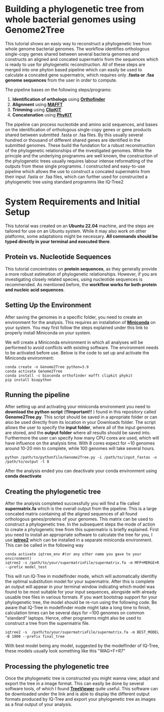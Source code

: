 # Building a phylogenetic tree from whole bacterial genomes using Genome2Tree

This tutorial shows an easiy way to reconstruct a phylogenetic tree from whole genome bacterial genomes. The workflow identifies orthologous single-copy genes shared between several bacteria genomes and constructs an aligned and concated supermatrix from the sequences which is ready to use for phylogenetic reconstruction. All of these steps are merged into one phyton based pipeline which can easily be used to calculate a concated gene supermatrix, which requires only **.fasta or .faa genome sequences** from the user in order to compute. 

The pipeline bases on the following steps/programs:
1. **Identification of orthologs** using [**Orthofinder**](https://github.com/davidemms/OrthoFinder)
2. **Alignment** using [**MAFFT**](https://github.com/GSLBiotech/mafft)
3. **Trimming** using [**ClipKIT**](https://github.com/JLSteenwyk/ClipKIT)
4. **Concatenation** using [**PhyKIT**](https://github.com/JLSteenwyk/PhyKIT)

The pipeline can process nucleotide and amino acid sequences, and bases on the identification of orthologous single-copy genes or gene products shared between submitted .fasta or .faa files. By this usually several hundred or thousand of different shared genes are identified in the submitted genomes. These build the fundation for a robust reconstruction of the phylogenetic relationships of the investigated genomes. While the princple and the underlying programms are well known, the construction of the phylogenetic trees usually requires labour intense reformatting of the outputs from these single programms. I constructed and easy-to-use pipeline which allows the use to construct a concated supermatrix from their input .fasta or .faa files, which can further used for constructed a phylogenetic tree using standard programms like IQ-Tree2

# System Requirements and Initial Setup

This tutorial was created on an **Ubuntu 22.04** machine, and the steps are tailored for use on an Ubuntu system. While it may also work on other platforms, some adaptations might be necessary. **All commands should be typed directly in your terminal and executed there**. 


## Protein vs. Nucleotide Sequences

This tutorial concentrates on **protein sequences**, as they generally provide a more robust estimation of phylogenetic relationships. However, if you are investigating closely related species, using nucleotide sequences is recommended. As mentioned before, the **workflow works for both protein and nucleic acid sequences**.

## Setting Up the Environment

After saving the genomes in a specific folder, you need to create an environment for the analysis. This requires an installation of [**Miniconda**](https://www.anaconda.com/docs/getting-started/miniconda/main) on your system. You may first follow the steps explained under this link to properly install Miniconda on your system. 

We will create a Miniconda environment in which all analyses will be performed to avoid conflicts with existing software. The environment needs to be activated before use. Below is the code to set up and activate the Miniconda environment:

```
conda create -n Genome2Tree python=3.9
conda activate Genome2Tree
conda install -c bioconda orthofinder mafft clipkit phykit
pip install biopython
```
## Running the pipeline
After setting up and activating your miniconda environment you need to **download the python script** (**!!Important!!** ) found in this repository called **Genome2Tree.py**. This script should be saved in a apropriate folder or can also be used directly from its location in your Downloads folder. The script allows the user to specify the **input folder**, where all of the input genomes are stored, and the **output folder** where all results should be saved into. Furthermore the user can specify how many CPU cores are used, which will have influence on the analysis time. With 8 cores expect for ~10 genomes around 10-20 min to complete, while 100 genomes will take several hours. 
```
python /path/to/pythonfile/Genome2Tree.py -i /path/to/input_fastas -o /path/to/output -t 8
```
After the analysis ended you can deactivate your conda environment using 
**conda deactivate**

## Creating the phylogenetic tree
After the analysis completed successfully you will find a file called **supermatrix.fa** which is the overall output from the pipeline. This is a large concated matrix containing all the aligned sequences of all found orthologous genes/proteins of your genomes. This matrix can be used to construct a phylogenetic tree. In the subsequent steps the mode of action to create a phylogenetic tree from this supermatrix is briefly explained. First you need to install an appropriate software to calculate the tree for you, I use [**iqtree2**](https://github.com/iqtree/iqtree2) which can be installed in a separate miniconda environment. 
This can be called in the following way
```
conda activate iqtree_env #(or any other name you gave to your environment)
iqtree2 -s /path/to/your/supermatrixFile/supermatrix.fa -m MFP+MERGE+R --prefix model_test
```
This will run IQ-Tree in modelfinder mode, which will automatically identifiy the optimal substitution model for your supermatrix. After this is complete an output will appear in your terminal window indicating which model was found to be most suitable for your input sequences, alongside with already usuable tree files in various formats. If you want bootstrap support for your phylogenetic tree, the model should be re-run using the following code. Be aware that IQ-Tree in modelfinder mode might take a long time to finish, calculation times can be several days for ~100 genomes on common "standard" laptops. Hence, other programms might also be used to construct a tree from the supermatrix file. 
```
iqtree2 -s  /path/to/your/supermatrixFile/supermatrix.fa -m BEST_MODEL -B 1000 --prefix final_tree
```
With best model being any model, suggested by the modelfinder of IQ-Tree, these models usually look something like this "WAG+F+R7"

## Processing the phylogenetic tree
Once the phylogenetic tree is constructed you might wanna view, adapt and export the tree in a image format. This can easily be done by several software tools, of which I found [**TreeViewer**](https://treeviewer.org/) quite useful. This software can be downloaded under the link and is able to display the different output formats produced by IQ-Tree and export your phylogenetic tree as images as a final output of your analysis. 
